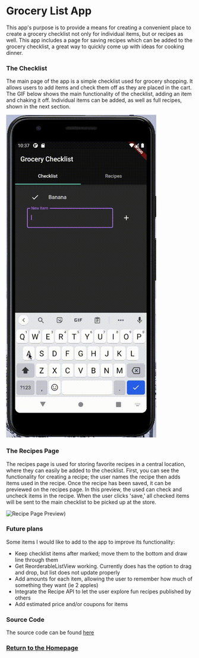 # Grocery List App

This app's purpose is to provide a means for creating a convenient place to create a grocery checklist not only for individual items, but or recipes as well. This app includes a page for saving recipes which can be added to the grocery checklist, a great way to quickly come up with ideas for cooking dinner. 

### The Checklist

The main page of the app is a simple checklist used for grocery shopping. It allows users to add items and check them off as they are placed in the cart. The GIF below shows the main functionality of the checklist, adding an item and chaking it off. Individual items can be added, as well as full recipes, shown in the next section.

![Checklist Preview](images/ChecklistPreview.gif)


### The Recipes Page

The recipes page is used for storing favorite recipes in a central location, where they can easily be added to the checklist. First, you can see the functionality for creating a recipe; the user names the recipe then adds items used in the recipe. Once the recipe has been saved, it can be previewed on the recipes page. In this preview, the used can check and uncheck items in the recipe. When the user clicks 'save,' all checked items will be sent to the main checklist to be picked up at the store.

![Recipe Page Preview](images/RecipePreview.gif))


### Future plans

Some items I would like to add to the app to improve its functionality:

 - Keep checklist items after marked; move them to the bottom and draw line through them
 - Get ReorderableListView working. Currently does has the option to drag and drop, but list does not update properly
 - Add amounts for each item, allowing the user to remember how much of something they want (ie 2 apples)
 - Integrate the Recipe API to let the user explore fun recipes published by others
 - Add estimated price and/or coupons for items

### Source Code
The source code can be found [here](https://github.com/mitchbr/GroceryListApp)

### [Return to the Homepage](index.md)
